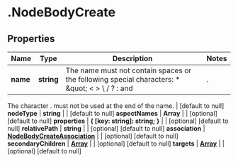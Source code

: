 # .NodeBodyCreate

## Properties
Name | Type | Description | Notes
------------ | ------------- | ------------- | -------------
**name** | **string** | The name must not contain spaces or the following special characters: * \&quot; &lt; &gt; \\ / ? : and |.
The character . must not be used at the end of the name.
 | [default to null]
**nodeType** | **string** |  | [default to null]
**aspectNames** | **Array<string>** |  | [optional] [default to null]
**properties** | **{ [key: string]: string; }** |  | [optional] [default to null]
**relativePath** | **string** |  | [optional] [default to null]
**association** | [**NodeBodyCreateAssociation**](NodeBodyCreateAssociation.md) |  | [optional] [default to null]
**secondaryChildren** | [**Array<ChildAssociationBody>**](ChildAssociationBody.md) |  | [optional] [default to null]
**targets** | [**Array<AssociationBody>**](AssociationBody.md) |  | [optional] [default to null]


